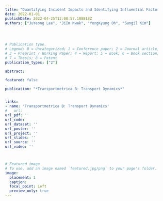 ```yaml
---
title: "Quantifying Incident Impacts and Identifying Influential Factors on Urban Traffic Networks"
date: 2022-01-01
publishDate: 2022-04-25T12:08:57.188818Z
authors: ["JuYeong Lee", "JiIn Kwak", "YongKyung Oh", "Sungil Kim"]




# Publication type.
# Legend: 0 = Uncategorized; 1 = Conference paper; 2 = Journal article;
# 3 = Preprint / Working Paper; 4 = Report; 5 = Book; 6 = Book section;
# 7 = Thesis; 8 = Patent
publication_types: ["2"]

abstract: 

featured: false

publication: "*Transportmetrica B: Transport Dynamics*"


links: 
- name: 'Transportmetrica B: Transport Dynamics'
#   url: 
url_pdf: ''
url_code: 
url_dataset: ''
url_poster: ''
url_project: ''
url_slides: ''
url_source: ''
url_video: ''



# Featured image
# To use, add an image named `featured.jpg/png` to your page's folder. 
image:
  placement: 1
  caption: 
  focal_point: Left
  preview_only: true
---
```


